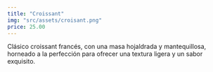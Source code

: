 ```yaml
---
title: "Croissant"
img: "src/assets/croisant.png"
price: 25.00
---
```


Clásico croissant francés, con una masa hojaldrada y mantequillosa, horneado a la perfección para ofrecer una textura ligera y un sabor exquisito.